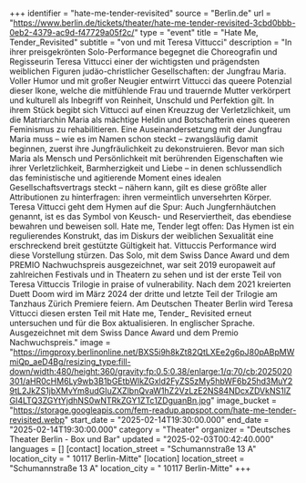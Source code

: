 +++
identifier = "hate-me-tender-revisited"
source = "Berlin.de"
url = "https://www.berlin.de/tickets/theater/hate-me-tender-revisited-3cbd0bbb-0eb2-4379-ac9d-f47729a05f2c/"
type = "event"
title = "Hate Me, Tender_Revisited"
subtitle = "von und mit Teresa Vittucci"
description = "In ihrer preisgekrönten Solo-Performance begegnet die Choreografin und Regisseurin Teresa Vittucci einer der wichtigsten und prägendsten weiblichen Figuren judäo-christlicher Gesellschaften: der Jungfrau Maria.
Voller Humor und mit großer Neugier entwirrt Vittucci das queere  Potenzial dieser Ikone, welche die mitfühlende Frau und trauernde  Mutter verkörpert und kulturell als Inbegriff von Reinheit, Unschuld  und Perfektion gilt. In ihrem Stück begibt sich Vittucci auf einen  Kreuzzug der Verletzlichkeit, um die Matriarchin Maria als mächtige  Heldin und Botschafterin eines queeren Feminismus zu rehabilitieren.
Eine Auseinandersetzung mit der Jungfrau Maria muss – wie es im Namen  schon steckt – zwangsläufig damit beginnen, zuerst ihre  Jungfräulichkeit zu dekonstruieren. Bevor man sich Maria als Mensch und  Persönlichkeit mit berührenden Eigenschaften wie ihrer  Verletzlichkeit, Barmherzigkeit und Liebe – in denen schlussendlich das  feministische und agitierende Moment eines idealen Gesellschaftsvertrags  steckt – nähern kann, gilt es diese größte aller Attributionen zu  hinterfragen: ihren vermeintlich unversehrten Körper.
Teresa Vittucci geht dem Hymen auf die Spur: Auch Jungfernhäutchen  genannt, ist es das Symbol von Keusch- und Reserviertheit, das ebendiese  bewahren und beweisen soll. Hate me, Tender legt offen: Das  Hymen ist ein regulierendes Konstrukt, das im Diskurs der weiblichen  Sexualität eine erschreckend breit gestützte Gültigkeit hat.  Vittuccis Performance wird diese Vorstellung stürzen.
Das Solo, mit dem Swiss Dance Award und dem PREMIO Nachwuchspreis  ausgezeichnet, war seit 2019 europaweit auf zahlreichen Festivals und in  Theatern zu sehen und ist der erste Teil von Teresa Vittuccis Trilogie in praise of vulnerability.  Nach dem 2021 kreierten Duett Doom wird im März 2024 der dritte und  letzte Teil der Trilogie am Tanzhaus Zürich Premiere feiern. Am  Deutschen Theater Berlin wird Teresa Vittucci diesen ersten Teil mit Hate me, Tender_ Revisited erneut untersuchen und für die Box aktualisieren.
In englischer Sprache.
Ausgezeichnet mit dem Swiss Dance Award und dem Premio Nachwuchspreis."
image = "https://imgproxy.berlinonline.net/BXS5i9h8kZt82QtLXEe2g6pJ80pABpMWmiQp_aeD4Bg/resizing_type:fill-down/width:480/height:360/gravity:fp:0.5:0.38/enlarge:1/q:70/cb:2025020301/aHR0cHM6Ly9wb3B1bGEtbWlkZGxld2FyZS5zMy5hbWF6b25hd3MuY29tL2JkZS1jbXMvYm8udGIuZXZlbnQvaW1hZ2VzLzE2NS84NDcxZDVkNS1lZGI4LTQ3ZGYtYjdhNS0wNTRkZGY1ZTc1ZDguanBn.jpg"
image_bucket = "https://storage.googleapis.com/fem-readup.appspot.com/hate-me-tender-revisited.webp"
start_date = "2025-02-14T19:30:00.000"
end_date = "2025-02-14T19:30:00.000"
category = "Theater"
organizer = "Deutsches Theater Berlin - Box und Bar"
updated = "2025-02-03T00:42:40.000"
languages = []
[contact]
location_street = "Schumannstraße 13 A"
location_city = " 10117 Berlin-Mitte"
[location]
location_street = "Schumannstraße 13 A"
location_city = " 10117 Berlin-Mitte"
+++